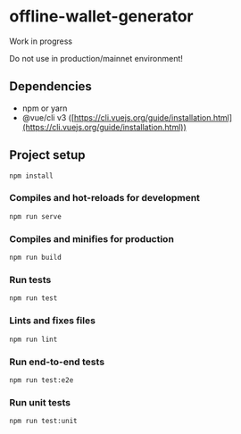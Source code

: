 # offline-wallet-generator

Work in progress

Do not use in production/mainnet environment!

## Dependencies

- npm or yarn
- @vue/cli v3 ([https://cli.vuejs.org/guide/installation.html](https://cli.vuejs.org/guide/installation.html))

## Project setup
```
npm install
```

### Compiles and hot-reloads for development
```
npm run serve
```

### Compiles and minifies for production
```
npm run build
```

### Run tests
```
npm run test
```

### Lints and fixes files
```
npm run lint
```

### Run end-to-end tests
```
npm run test:e2e
```

### Run unit tests
```
npm run test:unit
```

